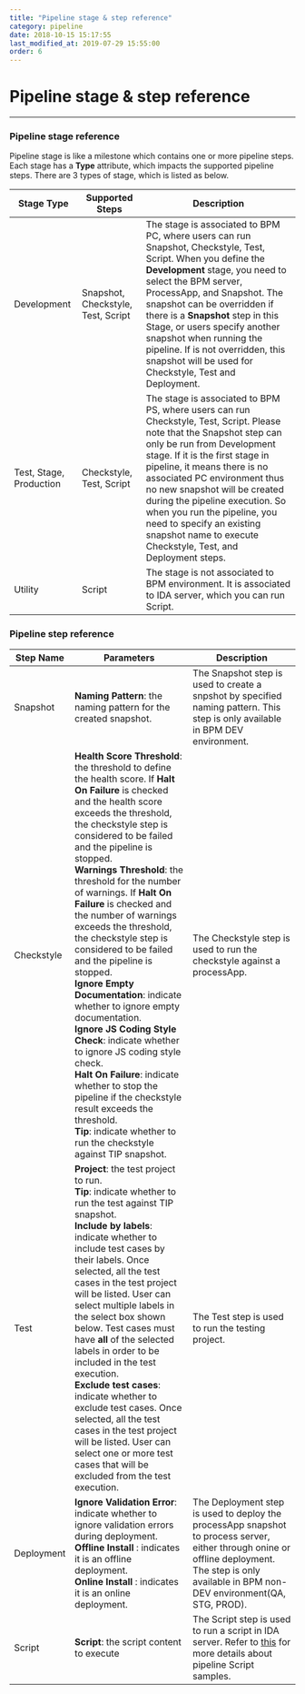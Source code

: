 ```yaml
---
title: "Pipeline stage & step reference"
category: pipeline
date: 2018-10-15 15:17:55
last_modified_at: 2019-07-29 15:55:00
order: 6
---
```


# Pipeline stage & step reference
***
### Pipeline stage reference

Pipeline stage is like a milestone which contains one or more pipeline steps. Each stage has a **Type** attribute, which impacts the supported pipeline steps. There are 3 types of stage, which is listed as below.

  |   Stage Type        | Supported Steps                          |  Description |
  | ---------------------- |---------------------------------------|---------------|    
  | Development         | Snapshot, Checkstyle, Test, Script       | The stage is associated to BPM PC, where users can run Snapshot, Checkstyle, Test, Script. When you define the **Development** stage, you need to select the BPM server, ProcessApp, and Snapshot. The snapshot can be overridden if there is a **Snapshot** step in this Stage, or users specify another snapshot when running the pipeline. If is not overridden, this snapshot will be used for Checkstyle, Test and Deployment.|
  | Test, Stage, Production | Checkstyle, Test, Script             | The stage is associated to BPM PS, where users can run Checkstyle, Test, Script. Please note that the Snapshot step can only be run from Development stage. If it is the first stage in pipeline, it means there is no associated PC environment thus no new snapshot will be created during the pipeline execution. So when you run the pipeline, you need to specify an existing snapshot name to execute Checkstyle, Test, and Deployment steps.|
  | Utility         | Script                 | The stage is not associated to BPM environment. It is associated to IDA server, which you can run Script. |

### Pipeline step reference


  |   Step Name        | Parameters                          | Description                                                             |
  | ---------------------- |----------------------------------|---------------------------------------|                                          
  | Snapshot             |   **Naming Pattern**: the naming pattern for the created snapshot. | The Snapshot step is used to create a snpshot by specified naming pattern. This step is only available in BPM DEV environment.|
  | Checkstyle             |   **Health Score Threshold**: the threshold to define the health score. If **Halt On Failure** is checked and the health score exceeds the threshold, the checkstyle step is considered to be failed and the pipeline is stopped. <br>**Warnings Threshold**: the threshold for the number of warnings. If **Halt On Failure** is checked and the number of warnings exceeds the threshold, the checkstyle step is considered to be failed and the pipeline is stopped.<br>**Ignore Empty Documentation**: indicate whether to ignore empty documentation.<br>**Ignore JS Coding Style Check**: indicate whether to ignore JS coding style check.<br>**Halt On Failure**: indicate whether to stop the pipeline if the checkstyle result exceeds the threshold.<br>**Tip**: indicate whether to run the checkstyle against TIP snapshot. | The Checkstyle step is used to run the checkstyle against a processApp.|
  | Test                  |  **Project**: the test project to run. <br>**Tip**: indicate whether to run the test against TIP snapshot. <br>**Include by labels**: indicate whether to include test cases by their labels. Once selected, all the test cases in the test project will be listed. User can select multiple labels in the select box shown below. Test cases must have **all** of the selected labels in order to be included in the test execution.<br>**Exclude test cases**: indicate whether to exclude test cases. Once selected, all the test cases in the test project will be listed. User can select one or more test cases that will be excluded from the test execution. |The Test step is used to run the testing project.|     
  | Deployment             |  **Ignore Validation Error**: indicate whether to ignore validation errors during deployment.<br>**Offline Install** : indicates it is an offline deployment. <br>**Online Install** : indicates it is an online deployment.|  The Deployment step is used to deploy the processApp snapshot to process server, either through onine or offline deployment. The step is only available in BPM non-DEV environment(QA, STG, PROD). |
  | Script                   | **Script**: the script content to execute  |   The Script step is used to run a script in IDA server. Refer to [this] for more details about pipeline Script samples.|   

[this]: https://sdc-china.github.io/IDA-doc/pipeline/pipeline-script.html
